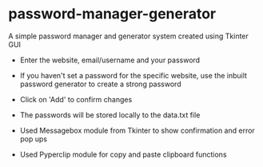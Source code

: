 # password-manager-generator
A simple password manager and generator system created using Tkinter GUI

 - Enter the website, email/username and your password 
 - If you haven't set a password for the specific website, use the inbuilt password generator to create a strong password
 - Click on 'Add' to confirm changes
 - The passwords will be stored locally to the data.txt file
 
 - Used Messagebox module from Tkinter to show confirmation and error pop ups
 - Used Pyperclip module for copy and paste clipboard functions 
